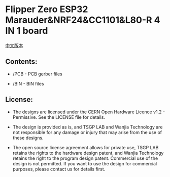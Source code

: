 # Flipper Zero ESP32 Marauder&NRF24&CC1101&L80-R 4 IN 1 board
[中文版本](readme_cn.md)


## Contents:
* /PCB - PCB gerber files

* /BIN - BIN files


## License:

* The designs are licensed under the CERN Open Hardware Licence v1.2 - Permissive. See the LICENSE file for details.



* The design is provided as is, and TSGP LAB and Wanjia Technology are not responsible for any damage or injury that may arise from the use of these designs.



* The open source license agreement allows for private use, TSGP LAB retains the rights to the hardware design patent, and Wanjia Technology retains the right to the program design patent. Commercial use of the design is not permitted. If you want to use the design for commercial purposes, please contact us for details first.
